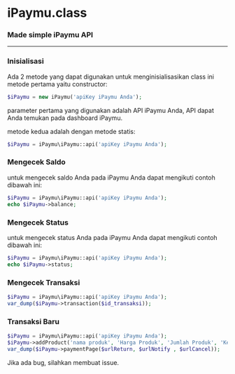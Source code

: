 # iPaymu.class
### Made simple iPaymu API

---

### Inisialisasi
Ada 2 metode yang dapat digunakan untuk menginisialisasikan class ini metode pertama yaitu constructor:


```php
$iPaymu = new iPaymu('apiKey iPaymu Anda');
```
parameter pertama yang digunakan adalah API iPaymu Anda, API dapat Anda temukan pada dashboard iPaymu.

metode kedua adalah dengan metode statis:

```php
$iPaymu = iPaymu\iPaymu::api('apiKey iPaymu Anda');
```

### Mengecek Saldo
untuk mengecek saldo Anda pada iPaymu Anda dapat mengikuti contoh dibawah ini:
```php
$iPaymu = iPaymu\iPaymu::api('apiKey iPaymu Anda');
echo $iPaymu->balance;
```

### Mengecek Status
untuk mengecek status Anda pada iPaymu Anda dapat mengikuti contoh dibawah ini:
```php
$iPaymu = iPaymu\iPaymu::api('apiKey iPaymu Anda');
echo $iPaymu->status;
```

### Mengecek Transaksi
```php
$iPaymu = iPaymu\iPaymu::api('apiKey iPaymu Anda');
var_dump($iPaymu->transaction($id_transaksi));
```

### Transaksi Baru
```php
$iPaymu = iPaymu\iPaymu::api('apiKey iPaymu Anda');
$iPaymu->addProduct('nama produk', 'Harga Produk', 'Jumlah Produk', 'Keterangan Produk');
var_dump($iPaymu->paymentPage($urlReturn, $urlNotify , $urlCancel));
```

Jika ada bug, silahkan membuat issue.
